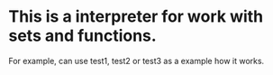 # This is a interpreter for work with sets and functions.
For example, can use test1, test2 or test3 as a example how it works.
